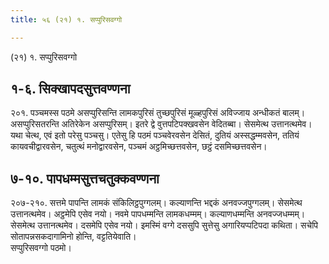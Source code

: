 ```yaml
---
title: ५६ (२१) १. सप्पुरिसवग्गो

---
```

(२१) १. सप्पुरिसवग्गो  


## १-६. सिक्खापदसुत्तवण्णना

२०१. पञ्चमस्स पठमे असप्पुरिसन्ति लामकपुरिसं तुच्छपुरिसं मूळ्हपुरिसं अविज्जाय अन्धीकतं बालम्। असप्पुरिसतरन्ति अतिरेकेन असप्पुरिसम्। इतरे द्वे वुत्तपटिपक्खवसेन वेदितब्बा। सेसमेत्थ उत्तानत्थमेव। यथा चेत्थ, एवं इतो परेसु पञ्चसु। एतेसु हि पठमं पञ्चवेरवसेन देसितं, दुतियं अस्सद्धम्मवसेन, ततियं कायवचीद्वारवसेन, चतुत्थं मनोद्वारवसेन, पञ्चमं अट्ठमिच्छत्तवसेन, छट्ठं दसमिच्छत्तवसेन।  


## ७-१०. पापधम्मसुत्तचतुक्कवण्णना

२०७-२१०. सत्तमे पापन्ति लामकं संकिलिट्ठपुग्गलम्। कल्याणन्ति भद्दकं अनवज्जपुग्गलम्। सेसमेत्थ उत्तानत्थमेव। अट्ठमेपि एसेव नयो। नवमे पापधम्मन्ति लामकधम्मम्। कल्याणधम्मन्ति अनवज्जधम्मम्। सेसमेत्थ उत्तानत्थमेव। दसमेपि एसेव नयो। इमस्मिं वग्गे दससुपि सुत्तेसु अगारियप्पटिपदा कथिता। सचेपि सोतापन्नसकदागामिनो होन्ति, वट्टतियेवाति।  
सप्पुरिसवग्गो पठमो।  